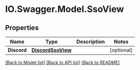 # IO.Swagger.Model.SsoView
## Properties

Name | Type | Description | Notes
------------ | ------------- | ------------- | -------------
**Discord** | [**DiscordSsoView**](DiscordSsoView.md) |  | [optional] 

[[Back to Model list]](../README.md#documentation-for-models) [[Back to API list]](../README.md#documentation-for-api-endpoints) [[Back to README]](../README.md)

